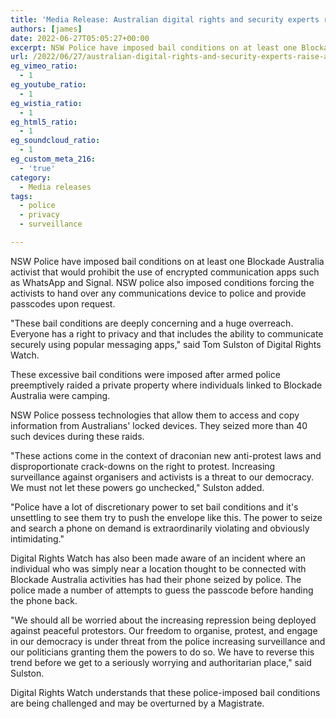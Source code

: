 ```yaml
---
title: 'Media Release: Australian digital rights and security experts raise alarmed over draconian bail conditions imposed on protesters.'
authors: [james]
date: 2022-06-27T05:05:27+00:00
excerpt: NSW Police have imposed bail conditions on at least one Blockade Australia activist that would prohibit the use of encrypted communication apps such as WhatsApp and Signal. NSW police also imposed conditions forcing the activists to hand over any communications device to police and provide passcodes upon request.
url: /2022/06/27/australian-digital-rights-and-security-experts-raise-alarmed-over-draconian-bail-conditions-imposed-on-protesters/
eg_vimeo_ratio:
  - 1
eg_youtube_ratio:
  - 1
eg_wistia_ratio:
  - 1
eg_html5_ratio:
  - 1
eg_soundcloud_ratio:
  - 1
eg_custom_meta_216:
  - 'true'
category:
  - Media releases
tags:
  - police
  - privacy
  - surveillance

---
```

NSW Police have imposed bail conditions on at least one Blockade Australia activist that would prohibit the use of encrypted communication apps such as WhatsApp and Signal. NSW police also imposed conditions forcing the activists to hand over any communications device to police and provide passcodes upon request.

"These bail conditions are deeply concerning and a huge overreach. Everyone has a right to privacy and that includes the ability to communicate securely using popular messaging apps," said Tom Sulston of Digital Rights Watch.

These excessive bail conditions were imposed after armed police preemptively raided a private property where individuals linked to Blockade Australia were camping.

NSW Police possess technologies that allow them to access and copy information from Australians' locked devices. They seized more than 40 such devices during these raids.

"These actions come in the context of draconian new anti-protest laws and disproportionate crack-downs on the right to protest. Increasing surveillance against organisers and activists is a threat to our democracy. We must not let these powers go unchecked," Sulston added.

"Police have a lot of discretionary power to set bail conditions and it's unsettling to see them try to push the envelope like this. The power to seize and search a phone on demand is extraordinarily violating and obviously intimidating."

Digital Rights Watch has also been made aware of an incident where an individual who was simply near a location thought to be connected with Blockade Australia activities has had their phone seized by police. The police made a number of attempts to guess the passcode before handing the phone back.

"We should all be worried about the increasing repression being deployed against peaceful protestors. Our freedom to organise, protest, and engage in our democracy is under threat from the police increasing surveillance and our politicians granting them the powers to do so. We have to reverse this trend before we get to a seriously worrying and authoritarian place," said Sulston.

Digital Rights Watch understands that these police-imposed bail conditions are being challenged and may be overturned by a Magistrate.
